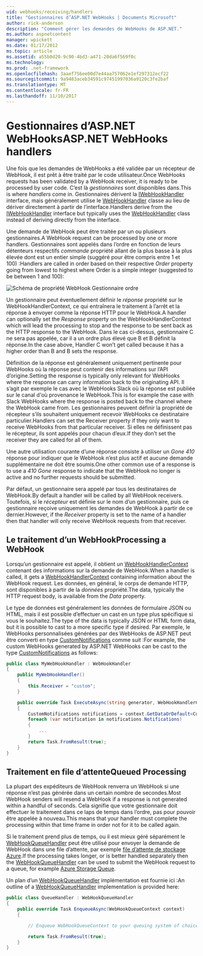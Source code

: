 ```yaml
---
uid: webhooks/receiving/handlers
title: "Gestionnaires d’ASP.NET WebHooks | Documents Microsoft"
author: rick-anderson
description: "Comment gérer les demandes de WebHooks de ASP.NET."
ms.author: aspnetcontent
manager: wpickett
ms.date: 01/17/2012
ms.topic: article
ms.assetid: a55b0d20-9c90-4bd3-a471-20da6f569f0c
ms.technology: 
ms.prod: .net-framework
ms.openlocfilehash: 3aaef756ee00d7e44aa757062e1ef297312ecf22
ms.sourcegitcommit: 9a9483aceb34591c97451997036a9120c3fe2baf
ms.translationtype: MT
ms.contentlocale: fr-FR
ms.lasthandoff: 11/10/2017
---
```

# <a name="aspnet-webhooks-handlers"></a><span data-ttu-id="448f8-103">Gestionnaires d’ASP.NET WebHooks</span><span class="sxs-lookup"><span data-stu-id="448f8-103">ASP.NET WebHooks handlers</span></span>

<span data-ttu-id="448f8-104">Une fois que les demandes de WebHooks a été validée par un récepteur de WebHook, il est prêt à être traité par le code utilisateur.</span><span class="sxs-lookup"><span data-stu-id="448f8-104">Once WebHooks requests has been validated by a WebHook receiver, it is ready to be processed by user code.</span></span> <span data-ttu-id="448f8-105">C’est là *gestionnaires* sont disponibles dans.</span><span class="sxs-lookup"><span data-stu-id="448f8-105">This is where *handlers* come in.</span></span> <span data-ttu-id="448f8-106">Gestionnaires dérivent la [IWebHookHandler](https://github.com/aspnet/WebHooks/blob/master/src/Microsoft.AspNet.WebHooks.Receivers/WebHooks/WebHookHandler.cs) interface, mais généralement utilise le [WebHookHandler](https://github.com/aspnet/WebHooks/blob/master/src/Microsoft.AspNet.WebHooks.Receivers/WebHooks/WebHookHandler.cs) classe au lieu de dériver directement à partir de l’interface.</span><span class="sxs-lookup"><span data-stu-id="448f8-106">Handlers derive from the [IWebHookHandler](https://github.com/aspnet/WebHooks/blob/master/src/Microsoft.AspNet.WebHooks.Receivers/WebHooks/WebHookHandler.cs) interface but typically uses the [WebHookHandler](https://github.com/aspnet/WebHooks/blob/master/src/Microsoft.AspNet.WebHooks.Receivers/WebHooks/WebHookHandler.cs) class instead of deriving directly from the interface.</span></span>

<span data-ttu-id="448f8-107">Une demande de WebHook peut être traitée par un ou plusieurs gestionnaires.</span><span class="sxs-lookup"><span data-stu-id="448f8-107">A WebHook request can be processed by one or more handlers.</span></span> <span data-ttu-id="448f8-108">Gestionnaires sont appelés dans l’ordre en fonction de leurs détenteurs respectifs *commande* propriété allant de la plus basse à la plus élevée dont est un entier simple (suggéré pour être compris entre 1 et 100) :</span><span class="sxs-lookup"><span data-stu-id="448f8-108">Handlers are called in order based on their respective *Order* property going from lowest to highest where Order is a simple integer (suggested to be between 1 and 100):</span></span>

![Schéma de propriété WebHook Gestionnaire ordre](_static/Handlers.png)

<span data-ttu-id="448f8-110">Un gestionnaire peut éventuellement définir le *réponse* propriété sur le WebHookHandlerContext, ce qui entraînera le traitement à l’arrêt et la réponse à envoyer comme la réponse HTTP pour le WebHook.</span><span class="sxs-lookup"><span data-stu-id="448f8-110">A handler can optionally set the *Response* property on the WebHookHandlerContext which will lead the processing to stop and the response to be sent back as the HTTP response to the WebHook.</span></span> <span data-ttu-id="448f8-111">Dans le cas ci-dessus, gestionnaire C ne sera pas appelée, car il a un ordre plus élevé que B et B définit la réponse.</span><span class="sxs-lookup"><span data-stu-id="448f8-111">In the case above, Handler C won’t get called because it has a higher order than B and B sets the response.</span></span>

<span data-ttu-id="448f8-112">Définition de la réponse est généralement uniquement pertinente pour WebHooks où la réponse peut contenir des informations sur l’API d’origine.</span><span class="sxs-lookup"><span data-stu-id="448f8-112">Setting the response is typically only relevant for WebHooks where the response can carry information back to the originating API.</span></span> <span data-ttu-id="448f8-113">Il s’agit par exemple le cas avec le WebHooks Slack où la réponse est publiée sur le canal d'où provenance le WebHook.</span><span class="sxs-lookup"><span data-stu-id="448f8-113">This is for example the case with Slack WebHooks where the response is posted back to the channel where the WebHook came from.</span></span> <span data-ttu-id="448f8-114">Les gestionnaires peuvent définir la propriété de récepteur s’ils souhaitent uniquement recevoir WebHooks ce destinataire particulier.</span><span class="sxs-lookup"><span data-stu-id="448f8-114">Handlers can set the Receiver property if they only want to receive WebHooks from that particular receiver.</span></span> <span data-ttu-id="448f8-115">Si elles ne définissent pas le récepteur, ils sont appelés pour chacun d’eux.</span><span class="sxs-lookup"><span data-stu-id="448f8-115">If they don’t set the receiver they are called for all of them.</span></span>

<span data-ttu-id="448f8-116">Une autre utilisation courante d’une réponse consiste à utiliser un *Gone 410* réponse pour indiquer que le WebHook n’est plus actif et aucune demande supplémentaire ne doit être soumis.</span><span class="sxs-lookup"><span data-stu-id="448f8-116">One other common use of a response is to use a *410 Gone* response to indicate that the WebHook no longer is active and no further requests should be submitted.</span></span>

<span data-ttu-id="448f8-117">Par défaut, un gestionnaire sera appelé par tous les destinataires de WebHook.</span><span class="sxs-lookup"><span data-stu-id="448f8-117">By default a handler will be called by all WebHook receivers.</span></span> <span data-ttu-id="448f8-118">Toutefois, si le *récepteur* est définie sur le nom d’un gestionnaire, puis ce gestionnaire reçoive uniquement les demandes de WebHook à partir de ce dernier.</span><span class="sxs-lookup"><span data-stu-id="448f8-118">However, if the *Receiver* property is set to the name of a handler then that handler will only receive WebHook requests from that receiver.</span></span>

## <a name="processing-a-webhook"></a><span data-ttu-id="448f8-119">Le traitement d’un WebHook</span><span class="sxs-lookup"><span data-stu-id="448f8-119">Processing a WebHook</span></span>

<span data-ttu-id="448f8-120">Lorsqu’un gestionnaire est appelé, il obtient un [WebHookHandlerContext](https://github.com/aspnet/WebHooks/blob/master/src/Microsoft.AspNet.WebHooks.Receivers/WebHooks/WebHookHandlerContext.cs) contenant des informations sur la demande de WebHook.</span><span class="sxs-lookup"><span data-stu-id="448f8-120">When a handler is called, it gets a [WebHookHandlerContext](https://github.com/aspnet/WebHooks/blob/master/src/Microsoft.AspNet.WebHooks.Receivers/WebHooks/WebHookHandlerContext.cs) containing information about the WebHook request.</span></span> <span data-ttu-id="448f8-121">Les données, en général, le corps de demande HTTP, sont disponibles à partir de la *données* propriété.</span><span class="sxs-lookup"><span data-stu-id="448f8-121">The data, typically the HTTP request body, is available from the *Data* property.</span></span>

<span data-ttu-id="448f8-122">Le type de données est généralement les données de formulaire JSON ou HTML, mais il est possible d’effectuer un cast en un type plus spécifique si vous le souhaitez.</span><span class="sxs-lookup"><span data-stu-id="448f8-122">The type of the data is typically JSON or HTML form data, but it is possible to cast to a more specific type if desired.</span></span> <span data-ttu-id="448f8-123">Par exemple, le WebHooks personnalisées générées par des WebHooks de ASP.NET peut être converti en type [CustomNotifications](https://github.com/aspnet/WebHooks/blob/master/src/Microsoft.AspNet.WebHooks.Receivers.Custom/WebHooks/CustomNotifications.cs) comme suit :</span><span class="sxs-lookup"><span data-stu-id="448f8-123">For example, the custom WebHooks generated by ASP.NET WebHooks can be cast to the type [CustomNotifications](https://github.com/aspnet/WebHooks/blob/master/src/Microsoft.AspNet.WebHooks.Receivers.Custom/WebHooks/CustomNotifications.cs) as follows:</span></span>

```csharp
public class MyWebHookHandler : WebHookHandler
{
    public MyWebHookHandler()
    {
        this.Receiver = "custom";
    }

    public override Task ExecuteAsync(string generator, WebHookHandlerContext context)
    {
        CustomNotifications notifications = context.GetDataOrDefault<CustomNotifications>();
        foreach (var notification in notifications.Notifications)
        {
            ...
        }
        return Task.FromResult(true);
    }
}
```

  ## <a name="queued-processing"></a><span data-ttu-id="448f8-124">Traitement en file d’attente</span><span class="sxs-lookup"><span data-stu-id="448f8-124">Queued Processing</span></span>

<span data-ttu-id="448f8-125">La plupart des expéditeurs de WebHook renverra un WebHook si une réponse n’est pas générée dans un certain nombre de secondes.</span><span class="sxs-lookup"><span data-stu-id="448f8-125">Most WebHook senders will resend a WebHook if a response is not generated within a handful of seconds.</span></span> <span data-ttu-id="448f8-126">Cela signifie que votre gestionnaire doit effectuer le traitement dans ce laps de temps dans l’ordre, pas pour pouvoir être appelée à nouveau.</span><span class="sxs-lookup"><span data-stu-id="448f8-126">This means that your handler must complete the processing within that time frame in order not for it to be called again.</span></span>

<span data-ttu-id="448f8-127">Si le traitement prend plus de temps, ou il est mieux géré séparément le [WebHookQueueHandler](https://github.com/aspnet/WebHooks/blob/master/src/Microsoft.AspNet.WebHooks.Receivers/WebHooks/WebHookQueueHandler.cs) peut être utilisé pour envoyer la demande de WebHook dans une file d’attente, par exemple [file d’attente de stockage Azure](https://msdn.microsoft.com/en-us/library/azure/dd179353.aspx).</span><span class="sxs-lookup"><span data-stu-id="448f8-127">If the processing takes longer, or is better handled separately then the [WebHookQueueHandler](https://github.com/aspnet/WebHooks/blob/master/src/Microsoft.AspNet.WebHooks.Receivers/WebHooks/WebHookQueueHandler.cs) can be used to submit the WebHook request to a queue, for example [Azure Storage Queue](https://msdn.microsoft.com/en-us/library/azure/dd179353.aspx).</span></span>

<span data-ttu-id="448f8-128">Un plan d’un [WebHookQueueHandler](https://github.com/aspnet/WebHooks/blob/master/src/Microsoft.AspNet.WebHooks.Receivers/WebHooks/WebHookQueueHandler.cs) implémentation est fournie ici :</span><span class="sxs-lookup"><span data-stu-id="448f8-128">An outline of a [WebHookQueueHandler](https://github.com/aspnet/WebHooks/blob/master/src/Microsoft.AspNet.WebHooks.Receivers/WebHooks/WebHookQueueHandler.cs) implementation is provided here:</span></span>

```csharp
public class QueueHandler : WebHookQueueHandler
{
    public override Task EnqueueAsync(WebHookQueueContext context)
    {

        // Enqueue WebHookQueueContext to your queuing system of choice

        return Task.FromResult(true);
    }
}
```
